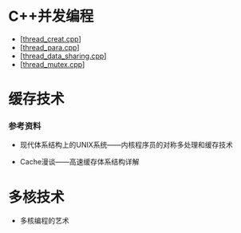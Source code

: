 # C++并发编程

* [[thread_creat.cpp](../src/C++ConCurrency/thread_creat.cpp)]
* [[thread_para.cpp](../src/C++ConCurrency/thread_para.cpp)]
* [[thread_data_sharing.cpp](../src/C++ConCurrency/thread_data_sharing.cpp)]
* [[thread_mutex.cpp](../src/C++ConCurrency/thread_mutex.cpp)]





# 缓存技术

### 参考资料

* 现代体系结构上的UNIX系统——内核程序员的对称多处理和缓存技术

* Cache漫谈——高速缓存体系结构详解









# 多核技术

* 多核编程的艺术


